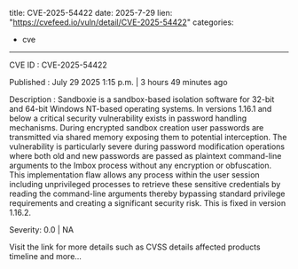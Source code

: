  
title: CVE-2025-54422
date: 2025-7-29
lien: "https://cvefeed.io/vuln/detail/CVE-2025-54422"
categories:
  - cve
---

CVE ID : CVE-2025-54422

Published :  July 29
2025
1:15 p.m. | 3 hours
49 minutes ago

Description : Sandboxie is a sandbox-based isolation software for 32-bit and 64-bit Windows NT-based operating systems. In versions 1.16.1 and below
a critical security vulnerability exists in password handling mechanisms. During encrypted sandbox creation
user passwords are transmitted via shared memory
exposing them to potential interception. The vulnerability is particularly severe during password modification operations
where both old and new passwords are passed as plaintext command-line arguments to the Imbox process without any encryption or obfuscation. This implementation flaw allows any process within the user session
including unprivileged processes
to retrieve these sensitive credentials by reading the command-line arguments
thereby bypassing standard privilege requirements and creating a significant security risk. This is fixed in version 1.16.2.

Severity: 0.0 | NA

Visit the link for more details
such as CVSS details
affected products
timeline
and more...
